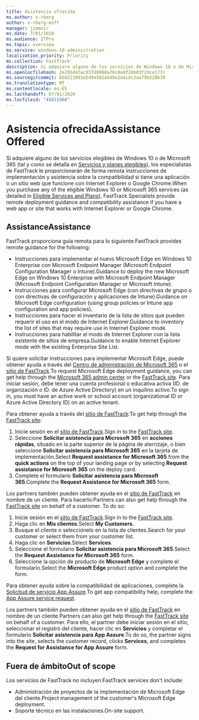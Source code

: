 ```yaml
---
title: Asistencia ofrecida
ms.author: v-rberg
author: v-rberg-msft
manager: jimmuir
ms.date: 7/01/2020
ms.audience: ITPro
ms.topic: overview
ms.service: windows-10-administration
localization_priority: Priority
ms.collection: FastTrack
description: Si adquiere alguno de los servicios de Windows 10 o de Microsoft 365 (tal y como se detalla en Servicios y planes elegibles), los especialistas de FastTrack le proporcionarán de forma remota instrucciones de implementación y asistencia sobre la compatibilidad si tiene una aplicación o un sitio web que funcione con Internet Explorer o Google Chrome.
ms.openlocfilehash: 2e295d43ac037d0908a78c0a9f2bb03f2dce177c
ms.sourcegitcommit: 850211891e549e582e649a1dacdc2aa79b520b39
ms.translationtype: MT
ms.contentlocale: es-ES
ms.lasthandoff: 07/01/2020
ms.locfileid: "45011566"
---
```

# <a name="assistance-offered"></a><span data-ttu-id="befc6-103">Asistencia ofrecida</span><span class="sxs-lookup"><span data-stu-id="befc6-103">Assistance Offered</span></span>

<span data-ttu-id="befc6-104">Si adquiere alguno de los servicios elegibles de Windows 10 o de Microsoft 365 (tal y como se detalla en [Servicios y planes elegibles](M365-eligible-services-and-plans.md)), los especialistas de FastTrack le proporcionarán de forma remota instrucciones de implementación y asistencia sobre la compatibilidad si tiene una aplicación o un sitio web que funcione con Internet Explorer o Google Chrome.</span><span class="sxs-lookup"><span data-stu-id="befc6-104">When you purchase any of the eligible Windows 10 or Microsoft 365 services (as detailed in [Eligible Services and Plans](M365-eligible-services-and-plans.md)), FastTrack Specialists provide remote deployment guidance and compatibility assistance if you have a web app or site that works with Internet Explorer or Google Chrome.</span></span> 

## <a name="assistance"></a><span data-ttu-id="befc6-105">Assistance</span><span class="sxs-lookup"><span data-stu-id="befc6-105">Assistance</span></span>

<span data-ttu-id="befc6-106">FastTrack proporciona guía remota para lo siguiente:</span><span class="sxs-lookup"><span data-stu-id="befc6-106">FastTrack provides remote guidance for the following:</span></span>
- <span data-ttu-id="befc6-107">Instrucciones para implementar el nuevo Microsoft Edge en Windows 10 Enterprise con Microsoft Endpoint Manager (Microsoft Endpoint Configuration Manager o Intune).</span><span class="sxs-lookup"><span data-stu-id="befc6-107">Guidance to deploy the new Microsoft Edge on Windows 10 Enterprise with Microsoft Endpoint Manager (Microsoft Endpoint Configuration Manager or Microsoft Intune).</span></span>
- <span data-ttu-id="befc6-108">Instrucciones para configurar Microsoft Edge (con directivas de grupo o con directivas de configuración y aplicaciones de Intune).</span><span class="sxs-lookup"><span data-stu-id="befc6-108">Guidance on Microsoft Edge configuration (using group policies or Intune app configuration and app policies).</span></span>
- <span data-ttu-id="befc6-109">Instrucciones para hacer el inventario de la lista de sitios que pueden requerir el uso en el modo de Internet Explorer.</span><span class="sxs-lookup"><span data-stu-id="befc6-109">Guidance to inventory the list of sites that may require use in Internet Explorer mode.</span></span>
- <span data-ttu-id="befc6-110">Instrucciones para habilitar el modo de Internet Explorer con la lista existente de sitios de empresa.</span><span class="sxs-lookup"><span data-stu-id="befc6-110">Guidance to enable Internet Explorer mode with the existing Enterprise Site List.</span></span>

<span data-ttu-id="befc6-111">Si quiere solicitar instrucciones para implementar Microsoft Edge, puede obtener ayuda a través del [Centro de administración de Microsoft 365](https://go.microsoft.com/fwlink/?linkid=2032704) o el [sitio de FastTrack](https://go.microsoft.com/fwlink/?linkid=780698).</span><span class="sxs-lookup"><span data-stu-id="befc6-111">To request Microsoft Edge deployment guidance, you can get help through the [Microsoft 365 admin center](https://go.microsoft.com/fwlink/?linkid=2032704) or the [FastTrack site](https://go.microsoft.com/fwlink/?linkid=780698).</span></span> <span data-ttu-id="befc6-112">Para iniciar sesión, debe tener una cuenta profesional o educativa activa (ID. de organización o ID. de Azure Active Directory) en un inquilino activo.</span><span class="sxs-lookup"><span data-stu-id="befc6-112">To sign in, you must have an active work or school account (organizational ID or Azure Active Directory ID) on an active tenant.</span></span> 

<span data-ttu-id="befc6-113">Para obtener ayuda a través del [sitio de FastTrack](https://go.microsoft.com/fwlink/?linkid=780698):</span><span class="sxs-lookup"><span data-stu-id="befc6-113">To get help through the [FastTrack site](https://go.microsoft.com/fwlink/?linkid=780698):</span></span> 
1.    <span data-ttu-id="befc6-114">Inicie sesión en el [sitio de FastTrack](https://go.microsoft.com/fwlink/?linkid=780698).</span><span class="sxs-lookup"><span data-stu-id="befc6-114">Sign in to the [FastTrack site](https://go.microsoft.com/fwlink/?linkid=780698).</span></span> 
2.    <span data-ttu-id="befc6-115">Seleccione **Solicitar asistencia para Microsoft 365** en **acciones rápidas**, situado en la parte superior de la página de aterrizaje, o bien seleccione **Solicitar asistencia para Microsoft 365** en la tarjeta de implementación.</span><span class="sxs-lookup"><span data-stu-id="befc6-115">Select **Request assistance for Microsoft 365** from the **quick actions** on the top of your landing page or by selecting **Request assistance for Microsoft 365** on the deploy card.</span></span>
3.    <span data-ttu-id="befc6-116">Complete el formulario **Solicitar asistencia para Microsoft 365**.</span><span class="sxs-lookup"><span data-stu-id="befc6-116">Complete the **Request Assistance for Microsoft 365** form.</span></span>
  
<span data-ttu-id="befc6-p102">Los partners también pueden obtener ayuda en el [sitio de FastTrack](https://go.microsoft.com/fwlink/?linkid=780698) en nombre de un cliente. Para hacerlo:</span><span class="sxs-lookup"><span data-stu-id="befc6-p102">Partners can also get help through the [FastTrack site](https://go.microsoft.com/fwlink/?linkid=780698) on behalf of a customer. To do so:</span></span>
1.    <span data-ttu-id="befc6-119">Inicie sesión en el [sitio de FastTrack](https://go.microsoft.com/fwlink/?linkid=780698).</span><span class="sxs-lookup"><span data-stu-id="befc6-119">Sign in to the [FastTrack site](https://go.microsoft.com/fwlink/?linkid=780698).</span></span> 
2.    <span data-ttu-id="befc6-120">Haga clic en **Mis clientes**.</span><span class="sxs-lookup"><span data-stu-id="befc6-120">Select **My Customers**.</span></span>
3.    <span data-ttu-id="befc6-121">Busque el cliente o selecciónelo en la lista de clientes.</span><span class="sxs-lookup"><span data-stu-id="befc6-121">Search for your customer or select them from your customer list.</span></span>
4.    <span data-ttu-id="befc6-122">Haga clic en **Servicios**.</span><span class="sxs-lookup"><span data-stu-id="befc6-122">Select **Services**.</span></span>
5.    <span data-ttu-id="befc6-123">Seleccione el formulario **Solicitar asistencia para Microsoft 365**.</span><span class="sxs-lookup"><span data-stu-id="befc6-123">Select the **Request Assistance for Microsoft 365** form.</span></span>
6.    <span data-ttu-id="befc6-124">Seleccione la opción de producto de **Microsoft Edge** y complete el formulario.</span><span class="sxs-lookup"><span data-stu-id="befc6-124">Select the **Microsoft Edge** product option and complete the form.</span></span>
 
<span data-ttu-id="befc6-125">Para obtener ayuda sobre la compatibilidad de aplicaciones, complete la [Solicitud de servicio App Assure](https://go.microsoft.com/fwlink/?linkid=2022721).</span><span class="sxs-lookup"><span data-stu-id="befc6-125">To get app compatibility help, complete the [App Assure service request](https://go.microsoft.com/fwlink/?linkid=2022721).</span></span>

<span data-ttu-id="befc6-126">Los partners también pueden obtener ayuda en el [sitio de FastTrack](https://go.microsoft.com/fwlink/?linkid=780698) en nombre de un cliente.</span><span class="sxs-lookup"><span data-stu-id="befc6-126">Partners can also get help through the [FastTrack site](https://go.microsoft.com/fwlink/?linkid=780698) on behalf of a customer.</span></span> <span data-ttu-id="befc6-127">Para ello, el partner debe iniciar sesión en el sitio, seleccionar el registro del cliente, hacer clic en **Servicios** y completar el formulario **Solicitar asistencia para App Assure**.</span><span class="sxs-lookup"><span data-stu-id="befc6-127">To do so, the partner signs into the site, selects the customer record, clicks **Services**, and completes the **Request for Assistance for App Assure** form.</span></span>

## <a name="out-of-scope"></a><span data-ttu-id="befc6-128">Fuera de ámbito</span><span class="sxs-lookup"><span data-stu-id="befc6-128">Out of scope</span></span>

<span data-ttu-id="befc6-129">Los servicios de FastTrack no incluyen:</span><span class="sxs-lookup"><span data-stu-id="befc6-129">FastTrack services don't include:</span></span>
- <span data-ttu-id="befc6-130">Administración de proyectos de la implementación de Microsoft Edge del cliente.</span><span class="sxs-lookup"><span data-stu-id="befc6-130">Project management of the customer's Microsoft Edge deployment.</span></span>
- <span data-ttu-id="befc6-131">Soporte técnico en las instalaciones.</span><span class="sxs-lookup"><span data-stu-id="befc6-131">On-site support.</span></span>

